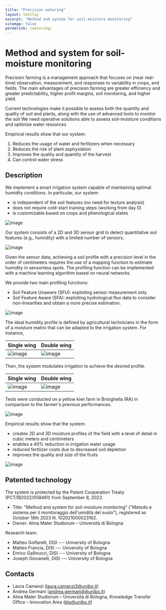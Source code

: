 ```yaml
---
title: "Precision watering"
layout: textlay
excerpt: "Method and system for soil-moisture monitoring"
sitemap: false
permalink: /watering/
---
```


# Method and system for soil-moisture monitoring 

Precision farming is a management approach that focuses on (near real-time) observation, measurement, and responses to variability in crops, and fields. 
The main advantages of precision farming are greater efficiency and greater predictability, higher profit margins, soil monitoring, and higher yield.

Current technologies make it possible to assess both the quantity and quality of soil and plants, along with the use of advanced tools to monitor the soil
We need operative solutions able to assess soil-moisture conditions and optimize water resources

Empirical results show that our system:

1. Reduces the usage of water and fertilizers when necessary
2. Reduces the risk of plant asphyxiation
3. Improves the quality and quantity of the harvest
4. Can control water stress

## Description

We implement a smart irrigation system capable of maintaining optimal humidity conditions.
In particular, our system:

- is independent of the soil features (no need for texture analysis) 
- does not require cold-start training steps (working from day 0)
- is customizable based on crops and phenological states

![image](https://github.com/big-unibo/big-unibo.github.io/assets/18005592/47ca6610-032d-4ac8-b887-cc8bd0696186)

Our system consists of a 2D and 3D sensor grid to detect quantitative soil features (e.g., humidity) with a limited number of sensors.

![image](https://github.com/big-unibo/big-unibo.github.io/assets/18005592/0eb430be-499b-47b2-8515-831448856de0)

Given the sensor data, achieving a soil profile with a precision level in the order of centimeters requires the use of a mapping function to estimate humidity in sensorless spots. 
The profiling function can be implemented with a machine learning algorithm based on neural networks.

We provide two main profiling functions:

- Soil Feature Unaware (SFU): exploiting sensor measurement only. 
- Soil Feature Aware (SFA): exploiting hydrological flux data to consider non-linearities and obtain a more precise estimation.

![image](https://github.com/w4bo/img-dump/assets/18005592/a04abc29-e26e-4b8d-b4ca-4130c06cb396)

The ideal humidity profile is defined by agricultural technicians in the form of a moisture matrix that can be adapted to the irrigation system.
For instance,

| Single wing | Double wing |
|-|-|
| ![image](https://github.com/w4bo/img-dump/assets/18005592/c62628a9-2739-49b2-b8a2-3b912430e472) | ![image](https://github.com/w4bo/img-dump/assets/18005592/d16f2cf2-aab1-4c21-ad18-5bb5ea66bf6b) |

Then, the system modulates irrigation to achieve the desired profile.

| Single wing | Double wing |
|-|-|
| ![image](https://github.com/w4bo/img-dump/assets/18005592/4331f0c9-7f0d-4377-9ce9-060e71300c41)| ![image](https://github.com/w4bo/img-dump/assets/18005592/f69e04d9-155c-493f-a341-6fbebebcd086)|

Tests were conducted on a yellow kiwi farm in Brisighella (RA) in comparison to the farmer's previous performances.

![image](https://github.com/big-unibo/big-unibo.github.io/assets/18005592/d33c848f-5fb0-480e-a7f1-85e05692a19b)

Empirical results show that the system:

- creates 2D and 3D moisture profiles of the field with a level of detail in cubic meters and centimeters
- enables a 40% reduction in irrigation water usage
- reduced fertilizer costs due to decreased soil depletion
- improves the quality and size of the fruits

![image](https://github.com/big-unibo/big-unibo.github.io/assets/18005592/3fa887dc-8160-4c66-ab9b-e9881f880ab3)


## Patented technology

The system is protected by the Patent Cooperation Treaty (PCT/IB2022/058461) from September 8, 2022.

- Title: "Method and system for soil-moisture monitoring" ("Metodo e sistema per il monitoraggio dell'umidità del suolo"), registered as October 18th 2023 N. 102021000023162.
- Owner: Alma Mater Studiorum – Università di Bologna

Research team:

- Matteo Golfarelli, DISI --- University of Bologna
- Matteo Francia, DISI --- University of Bologna
- Enrico Gallinucci, DISI --- University of Bologna
- Joseph Giovanelli, DISI --- University of Bologna

## Contacts 

- Laura Camanzi (laura.camanzi3@unibo.it)
- Andrea Germani (andrea.germani4@unibo.it)
- Alma Mater Studiorum – Università di Bologna, Knowledge Transfer Office – Innovation Area (kto@unibo.it)
